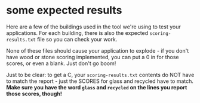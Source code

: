 # some expected results

Here are a few of the buildings used in the tool we're using to test your applications. For each building, there is also the expected `scoring-results.txt` file so you can check your work.

None of these files should cause your application to explode - if you don't have wood or stone scoring implemented, you can put a 0 in for those scores, or even a blank. Just don't go boom!

Just to be clear: to get a C, your `scoring-results.txt` contents do NOT have to match the report - just the SCORES for glass and recycled have to match. **Make sure you have the word `glass` and `recycled` on the lines you report those scores, though!**

